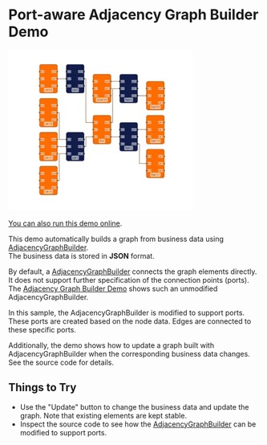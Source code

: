 <!--
 //////////////////////////////////////////////////////////////////////////////
 // @license
 // This file is part of yFiles for HTML.
 // Use is subject to license terms.
 //
 // Copyright (c) by yWorks GmbH, Vor dem Kreuzberg 28,
 // 72070 Tuebingen, Germany. All rights reserved.
 //
 //////////////////////////////////////////////////////////////////////////////
-->
# Port-aware Adjacency Graph Builder Demo

<img src="../../../doc/demo-thumbnails/port-aware-adjacency-graph-builder.webp" alt="demo-thumbnail" height="320"/>

[You can also run this demo online](https://www.yfiles.com/demos/databinding/port-aware-adjacency-graph-builder/).

This demo automatically builds a graph from business data using [AdjacencyGraphBuilder](https://docs.yworks.com/yfileshtml/#/api/AdjacencyGraphBuilder).  
The business data is stored in **JSON** format.

By default, a [AdjacencyGraphBuilder](https://docs.yworks.com/yfileshtml/#/dguide/graph_builder-AdjacencyGraphBuilder) connects the graph elements directly. It does not support further specification of the connection points (ports). The [Adjacency Graph Builder Demo](../../databinding/adjacencygraphbuilder/) shows such an unmodified AdjacencyGraphBuilder.

In this sample, the AdjacencyGraphBuilder is modified to support ports. These ports are created based on the node data. Edges are connected to these specific ports.

Additionally, the demo shows how to update a graph built with AdjacencyGraphBuilder when the corresponding business data changes. See the source code for details.

## Things to Try

- Use the "Update" button to change the business data and update the graph. Note that existing elements are kept stable.
- Inspect the source code to see how the [AdjacencyGraphBuilder](https://docs.yworks.com/yfileshtml/#/api/AdjacencyGraphBuilder) can be modified to support ports.
